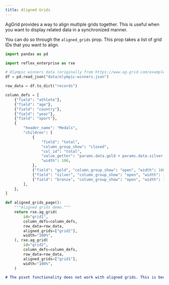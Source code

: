 ```yaml
---
title: Aligned Grids
---
```


AgGrid provides a way to align multiple grids together. This is useful when you want to display related data in a synchronized manner.

You can do so through the `aligned_grids` prop. This prop takes a list of grid IDs that you want to align. 

```python demo exec
import pandas as pd

import reflex_enterprise as rxe

# Olympic winners data (originally from https://www.ag-grid.com/example-assets/olympic-winners.json)
df = pd.read_json("data/olympic-winners.json")

row_data = df.to_dict("records")

column_defs = [
    {"field": "athlete"},
    {"field": "age"},
    {"field": "country"},
    {"field": "year"},
    {"field": "sport"},
    {
        "header_name": "Medals",
        "children": [
            {
                "field": "total",
                "column_group_show": "closed",
                "col_id": "total",
                "value_getter": "params.data.gold + params.data.silver + params.data.bronze",
                "width": 100,
            },
            {"field": "gold", "column_group_show": "open", "width": 100},
            {"field": "silver", "column_group_show": "open", "width": 100},
            {"field": "bronze", "column_group_show": "open", "width": 100},
        ],
    },
]

def aligned_grids_page():
    """Aligned grids demo."""
    return rxe.ag_grid(
        id="grid1",
        column_defs=column_defs,
        row_data=row_data,
        aligned_grids=["grid2"],
        width="100%",
    ), rxe.ag_grid(
        id="grid2",
        column_defs=column_defs,
        row_data=row_data,
        aligned_grids=["grid1"],
        width="100%",
    )

```

```md alert warning
# The pivot functionality does not work with aligned grids. This is because pivoting data changes the columns, which would make the aligned grids incompatible, as they are no longer sharing the same set of columns.
```

